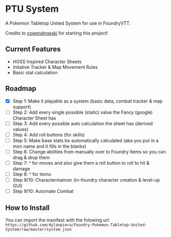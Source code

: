 # PTU System
A Pokemon Tabletop United System for use in FoundryVTT.

Credits to [cswendrowski](https://github.com/cswendrowski) for starting this project!

## Current Features
- HGSS Inspired Character Sheets
- Initative Tracker & Map Movement Rules
- Basic stat calculation

## Roadmap
- [x] Step 1: Make it playable as a system (basic data, combat tracker & map support)
- [ ] Step 2: Add every single possible (static) value the Fancy (google) Character Sheet has
- [ ] Step 3: Add every possible auto calculation the sheet has (derived values)
- [ ] Step 4: Add roll buttons (for skills)
- [ ] Step 5: Make base stats be automatically calculated (aka you put in a mon name and it fills in the blanks)
- [ ] Step 6: Change abilities from manually over to Foundry Items so you can drag & drop them
- [ ] Step 7: ^ for moves and also give them a roll button to roll to hit & damage
- [ ] Step 8: ^ for items
- [ ] Step 9/10: Charactermancer (in-foundry character creation & level-up GUI) 
- [ ] Step 9/10: Automate Combat

## How to Install
You can import the manifest with the folowing url: `https://github.com/dylanpiera/Foundry-Pokemon-Tabletop-United-System/raw/master/system.json`
